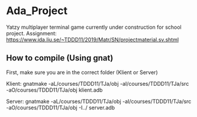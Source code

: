 # Ada_Project

Yatzy multiplayer terminal game currently under construction for school project.
Assignment: https://www.ida.liu.se/~TDDD11/2019/Matr/SN/projectmaterial.sv.shtml


## How to compile (Using gnat)

First, make sure you are in the correct folder (Klient or Server)

Klient:
gnatmake  -aL/courses/TDDD11/TJa/obj -aI/courses/TDDD11/TJa/src -aO/courses/TDDD11/TJa/obj  klient.adb

Server:
gnatmake  -aL/courses/TDDD11/TJa/obj -aI/courses/TDDD11/TJa/src -aO/courses/TDDD11/TJa/obj -I../ server.adb
